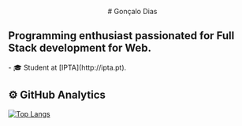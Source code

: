 <p align="center">
# Gonçalo Dias

## Programming enthusiast passionated for Full Stack development for Web.
</p>
- 🎓 Student at [IPTA](http://ipta.pt).

## ⚙️  GitHub Analytics

[![Top Langs](https://github-readme-stats.vercel.app/api/top-langs/?username=goncalo-dias&layout=compact)](https://github.com/anuraghazra/github-readme-stats)
